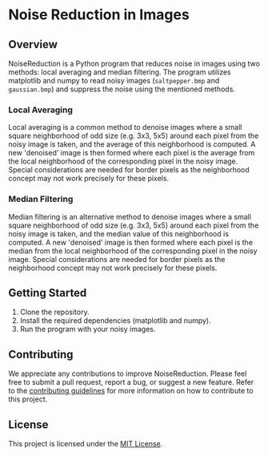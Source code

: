 # Noise Reduction in Images

## Overview
NoiseReduction is a Python program that reduces noise in images using two methods: local averaging and median filtering. The program utilizes matplotlib and numpy to read noisy images (`saltpepper.bmp` and `gaussian.bmp`) and suppress the noise using the mentioned methods.

### Local Averaging
Local averaging is a common method to denoise images where a small square neighborhood of odd size (e.g. 3x3, 5x5) around each pixel from the noisy image is taken, and the average of this neighborhood is computed. A new 'denoised' image is then formed where each pixel is the average from the local neighborhood of the corresponding pixel in the noisy image. Special considerations are needed for border pixels as the neighborhood concept may not work precisely for these pixels.

### Median Filtering
Median filtering is an alternative method to denoise images where a small square neighborhood of odd size (e.g. 3x3, 5x5) around each pixel from the noisy image is taken, and the median value of this neighborhood is computed. A new 'denoised' image is then formed where each pixel is the median from the local neighborhood of the corresponding pixel in the noisy image. Special considerations are needed for border pixels as the neighborhood concept may not work precisely for these pixels.

## Getting Started

1. Clone the repository.
2. Install the required dependencies (matplotlib and numpy).
3. Run the program with your noisy images.

## Contributing

We appreciate any contributions to improve NoiseReduction. Please feel free to submit a pull request, report a bug, or suggest a new feature. Refer to the [contributing guidelines](link-to-contributing-guidelines) for more information on how to contribute to this project.

## License

This project is licensed under the [MIT License](link-to-license).
